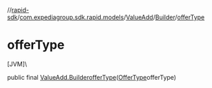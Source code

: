 //[rapid-sdk](../../../../index.md)/[com.expediagroup.sdk.rapid.models](../../index.md)/[ValueAdd](../index.md)/[Builder](index.md)/[offerType](offer-type.md)

# offerType

[JVM]\

public final [ValueAdd.Builder](index.md)[offerType](offer-type.md)([OfferType](../../-offer-type/index.md)offerType)
